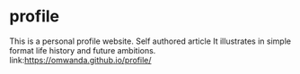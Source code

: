 # profile
This is a personal profile website.
Self authored article
It illustrates in simple format life history and future ambitions.
link:https://omwanda.github.io/profile/
